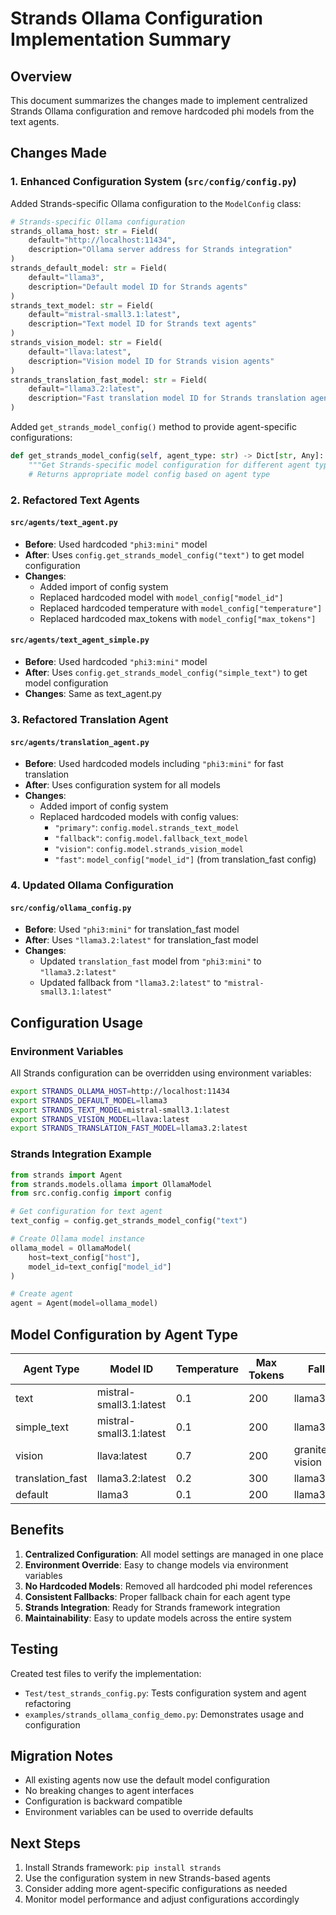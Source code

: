 # Strands Ollama Configuration Implementation Summary

## Overview

This document summarizes the changes made to implement centralized Strands Ollama configuration and remove hardcoded phi models from the text agents.

## Changes Made

### 1. Enhanced Configuration System (`src/config/config.py`)

Added Strands-specific Ollama configuration to the `ModelConfig` class:

```python
# Strands-specific Ollama configuration
strands_ollama_host: str = Field(
    default="http://localhost:11434",
    description="Ollama server address for Strands integration"
)
strands_default_model: str = Field(
    default="llama3",
    description="Default model ID for Strands agents"
)
strands_text_model: str = Field(
    default="mistral-small3.1:latest",
    description="Text model ID for Strands text agents"
)
strands_vision_model: str = Field(
    default="llava:latest",
    description="Vision model ID for Strands vision agents"
)
strands_translation_fast_model: str = Field(
    default="llama3.2:latest",
    description="Fast translation model ID for Strands translation agents"
)
```

Added `get_strands_model_config()` method to provide agent-specific configurations:

```python
def get_strands_model_config(self, agent_type: str) -> Dict[str, Any]:
    """Get Strands-specific model configuration for different agent types."""
    # Returns appropriate model config based on agent type
```

### 2. Refactored Text Agents

#### `src/agents/text_agent.py`
- **Before**: Used hardcoded `"phi3:mini"` model
- **After**: Uses `config.get_strands_model_config("text")` to get model configuration
- **Changes**:
  - Added import of config system
  - Replaced hardcoded model with `model_config["model_id"]`
  - Replaced hardcoded temperature with `model_config["temperature"]`
  - Replaced hardcoded max_tokens with `model_config["max_tokens"]`

#### `src/agents/text_agent_simple.py`
- **Before**: Used hardcoded `"phi3:mini"` model
- **After**: Uses `config.get_strands_model_config("simple_text")` to get model configuration
- **Changes**: Same as text_agent.py

### 3. Refactored Translation Agent

#### `src/agents/translation_agent.py`
- **Before**: Used hardcoded models including `"phi3:mini"` for fast translation
- **After**: Uses configuration system for all models
- **Changes**:
  - Added import of config system
  - Replaced hardcoded models with config values:
    - `"primary"`: `config.model.strands_text_model`
    - `"fallback"`: `config.model.fallback_text_model`
    - `"vision"`: `config.model.strands_vision_model`
    - `"fast"`: `model_config["model_id"]` (from translation_fast config)

### 4. Updated Ollama Configuration

#### `src/config/ollama_config.py`
- **Before**: Used `"phi3:mini"` for translation_fast model
- **After**: Uses `"llama3.2:latest"` for translation_fast model
- **Changes**:
  - Updated `translation_fast` model from `"phi3:mini"` to `"llama3.2:latest"`
  - Updated fallback from `"llama3.2:latest"` to `"mistral-small3.1:latest"`

## Configuration Usage

### Environment Variables

All Strands configuration can be overridden using environment variables:

```bash
export STRANDS_OLLAMA_HOST=http://localhost:11434
export STRANDS_DEFAULT_MODEL=llama3
export STRANDS_TEXT_MODEL=mistral-small3.1:latest
export STRANDS_VISION_MODEL=llava:latest
export STRANDS_TRANSLATION_FAST_MODEL=llama3.2:latest
```

### Strands Integration Example

```python
from strands import Agent
from strands.models.ollama import OllamaModel
from src.config.config import config

# Get configuration for text agent
text_config = config.get_strands_model_config("text")

# Create Ollama model instance
ollama_model = OllamaModel(
    host=text_config["host"],
    model_id=text_config["model_id"]
)

# Create agent
agent = Agent(model=ollama_model)
```

## Model Configuration by Agent Type

| Agent Type | Model ID | Temperature | Max Tokens | Fallback |
|------------|----------|-------------|------------|----------|
| text | mistral-small3.1:latest | 0.1 | 200 | llama3.2:latest |
| simple_text | mistral-small3.1:latest | 0.1 | 200 | llama3.2:latest |
| vision | llava:latest | 0.7 | 200 | granite3.2-vision |
| translation_fast | llama3.2:latest | 0.2 | 300 | llama3.2:latest |
| default | llama3 | 0.1 | 200 | llama3.2:latest |

## Benefits

1. **Centralized Configuration**: All model settings are managed in one place
2. **Environment Override**: Easy to change models via environment variables
3. **No Hardcoded Models**: Removed all hardcoded phi model references
4. **Consistent Fallbacks**: Proper fallback chain for each agent type
5. **Strands Integration**: Ready for Strands framework integration
6. **Maintainability**: Easy to update models across the entire system

## Testing

Created test files to verify the implementation:

- `Test/test_strands_config.py`: Tests configuration system and agent refactoring
- `examples/strands_ollama_config_demo.py`: Demonstrates usage and configuration

## Migration Notes

- All existing agents now use the default model configuration
- No breaking changes to agent interfaces
- Configuration is backward compatible
- Environment variables can be used to override defaults

## Next Steps

1. Install Strands framework: `pip install strands`
2. Use the configuration system in new Strands-based agents
3. Consider adding more agent-specific configurations as needed
4. Monitor model performance and adjust configurations accordingly
